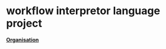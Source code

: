 # workflow interpretor language project


**[Organisation](https://workflowy.com/s/G0Xz.xrUWHBaIar)**
